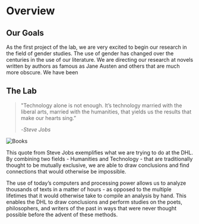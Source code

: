 # Overview

## Our Goals

As the first project of the lab, we are very excited to begin our research in the 
field of gender studies. The use of gender has changed over the centuries in the use of our 
literature.  We are directing our research at novels written by authors as famous as Jane Austen
and others that are much more obscure. We have been 



## The Lab

>"Technology alone is not enough. It’s technology married with the liberal arts, married with the humanities, that yields us the results that make our hearts sing.” 
>
>-*Steve Jobs*

![Books](http://ichef.bbci.co.uk/wwfeatures/wm/live/1280_640/images/live/p0/2v/dp/p02vdpfn.jpg 
"Books")

This quote from Steve Jobs exemplifies what we are trying to do at the DHL. By 
combining two fields - Humanities and Technology - that are traditionally thought to be mutually 
exclusive, we are able to draw conclusions and find connections that would otherwise be impossible.

The use of today’s computers and processing power allows us to analyze thousands of texts in a matter 
of hours - as opposed to the multiple lifetimes that it would otherwise take to compile an analysis by 
hand. This enables the DHL to draw conclusions and perform studies on the poets, philosophers, and 
writers of the past in ways that were never thought possible before the advent of these methods.
